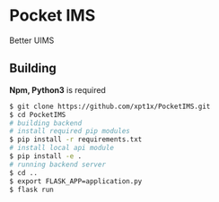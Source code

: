 # Pocket IMS

Better UIMS

## Building

**Npm, Python3** is required

```bash
$ git clone https://github.com/xpt1x/PocketIMS.git
$ cd PocketIMS
# building backend
# install required pip modules
$ pip install -r requirements.txt
# install local api module
$ pip install -e .
# running backend server
$ cd ..
$ export FLASK_APP=application.py
$ flask run